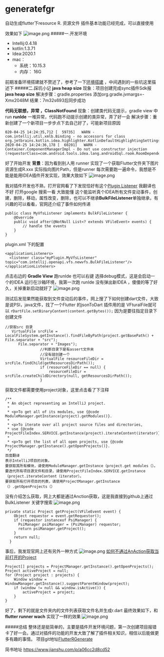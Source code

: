 # generatefgr
自动生成flutter下resource R. 资源文件
插件基本功能已经完成，可以直接使用

效果如下
![image.png](https://upload-images.jianshu.io/upload_images/1030569-ac6a4036b8ac0076.png?imageMogr2/auto-orient/strip%7CimageView2/2/w/1240)
#####一.开发环境
- Intellij:0.4.18
- kotlin:1.3.71
- Idea:2020.1
- mac：
     - 系统：10.15.3
     - 内存： 16G

前期准备环境搭建就不赘述了，参考了一下[环境搭建](https://www.jianshu.com/p/722841c6d0a9) ，中间遇到的一些坑这里描述下
#####二.踩坑小记
**java heap size**
现象：项目创建完成sync插件Sdk报 **java heap size**
解决步骤：gradle.properties  添加org.gradle.jvmargs=-Xmx2048M 
结果：7m32s693后同步成功

**代码无联想，异常 ，ClassNotFound**
现象：创建类代码无提示，gradle view 中 run **runIde**  一堆异常，代码跑不动提示创建的类异常，弄了好一会
解决步骤：重新创建了一个新项目一步步点下去自己好了，可能新项目原因
```
020-04-25 14:24:35,712 [  59735]   WARN - com.intellij.util.xmlb.Binding - no accessors for class org.jetbrains.kotlin.idea.highlighter.KotlinDefaultHighlightingSettingsProvider 
2020-04-25 14:24:36,178 [  60201]   WARN - Container.ComponentManagerImpl - Do not use constructor injection (requestorClass=com.android.tools.idea.lang.androidSql.room.RoomDependencyChecker) 

```
好了开始开发
**背景**：因为看到别人用 runner 实现了一个获取Flutter文件夹下图片资源生成R.xxx 实际指向图片Path，但是runner 每次需要跑一遍命令，我想是不能是能用IDEA插件开发实现，效果大致如下
![image.png](https://upload-images.jianshu.io/upload_images/1030569-81522d66d8fe3be7.png?imageMogr2/auto-orient/strip%7CimageView2/2/w/700)

我对插件开发也不熟，打开官网看了下发现恰好有这个[Plugin Listener]([https://www.jetbrains.org/intellij/sdk/docs/basics/plugin_structure/plugin_listeners.html](https://www.jetbrains.org/intellij/sdk/docs/basics/plugin_structure/plugin_listeners.html)
)  我翻译也不好 打开google 搜索一看 大致能懂
这个能监听真个IDEA所有文件变动事件，创建，删除，移动，属性改变，删除，也可以不继承**BulkFileListener**单独继承，有兴趣的可以看看，官网还介绍了事件如何传递
```
public class MyVfsListener implements BulkFileListener {
    @Override
    public void after(@NotNull List<? extends VFileEvent> events) {
        // handle the events
    }
}

```
plugin.xml 下的配置
```
<applicationListeners>
  <listener class="myPlugin.MyVfsListener" topic="com.intellij.openapi.vfs.newvfs.BulkFileListener"/>
</applicationListeners>
```
点击右边的 **Gradle View**  跑runIde 也可以右键 选择debug模式，这是会启动一个的IDEA 运行在沙箱环境，我第一次跑 runIde 没有弹出新IDEA ，傻傻的等了好久，关掉重新启动就好了
![image.png](https://upload-images.jianshu.io/upload_images/1030569-bc09fd437b50bc34.png?imageMogr2/auto-orient/strip%7CimageView2/2/w/1240)

测试后发现果然能获取到文件变动后的事件，网上搜了下如何创建dart文件，大致是说PSI，java文件，找了一个Flutter 的jsonToDart 插件用的是 VFturalFile就可以
``
 rDartFile.setBinaryContent(content.getBytes());
``
因为是要往指定目录下创建文件
```
//获取src 目录
   VirtualFile srcFile = LocalFileSystem.getInstance().findFileByPath(project.getBasePath() + File.separator + "src");
      File.separator + "Images");
                //判断目录下是有assert文件夹
                //没有就创建一个
                VirtualFile resourceFileDir = srcFile.findChild(getResourcesDirPath());
                if (resourceFileDir == null) {
                    resourceFileDir = srcFile.createChildDirectory(null, getResourcesDirPath());
                }
```
获取文件都需要使用project对象，这里点击看了下注释
```
/**
 * An object representing an IntelliJ project.
 *
 * <p>To get all of its modules, use {@code ModuleManager.getInstance(project).getModules()}.
 *
 * <p>To iterate over all project source files and directories,
 * use {@code ProjectFileIndex.SERVICE.getInstance(project).iterateContent(iterator)}.
 *
 * <p>To get the list of all open projects, use {@code ProjectManager.getInstance().getOpenProjects()}.
 */
百度翻译
表示IntelliJ项目的对象。
要获取其所有模块，请使用ModuleManager.getInstance（project.get modules（）。
要迭代所有项目源文件和目录，请使用ProjectFileIndex.SERVICE.getInstance（project.iterateContent（iterator）。
要获取所有打开项目的列表，请使用ProjectManager.getInstance（）.getOpenProjects（）
```
没有介绍怎么获取，网上大都是通过Anction获取，这是我直接到github上通过BulkListener 关键字搜索
![image.png](https://upload-images.jianshu.io/upload_images/1030569-e579391b5d2d7f6b.png?imageMogr2/auto-orient/strip%7CimageView2/2/w/1240)

```
private static Project getProject(VFileEvent event) {
    Object requestor = event.getRequestor();
    if (requestor instanceof PsiManager) {
      PsiManager psiManager = (PsiManager) requestor;
      return psiManager.getProject();
    }
    return null;
  }
```
事后，我发现官网上还有另外一种方式
![image.png](https://upload-images.jianshu.io/upload_images/1030569-913e3f169f66b3c6.png?imageMogr2/auto-orient/strip%7CimageView2/2/w/1240)
[如何不通过AnAction获取当前打开的Project]([https://www.jetbrains.org/intellij/sdk/docs/basics/faq.html](https://www.jetbrains.org/intellij/sdk/docs/basics/faq.html)
)
```
Project[] projects = ProjectManager.getInstance().getOpenProjects();
Project activeProject = null;
for (Project project : projects) {
    Window window = WindowManager.getInstance().suggestParentWindow(project);
    if (window != null && window.isActive()) {
        activeProject = project;
    }
}
```
好了，剩下的就是文件夹内的文件列表获取文件名并生成r.dart
最终效果如下，和 **flutter runner wach** 实现了一样的效果
![image.png](https://upload-images.jianshu.io/upload_images/1030569-ac6a4036b8ac0076.png?imageMogr2/auto-orient/strip%7CimageView2/2/w/1240)

#####总结
整体还是挺简单的，主要是插件开发环境问题，第一次创建项目报错卡了好一会。通过对插件的功能的开发大致了解了插件相关知识，相信以后能做更多有趣的事情。
项目git地址[FlutterRGenerate](https://github.com/cyy2yjp/generatefgr)

简书地址
https://www.jianshu.com/p/a06cc2d8cd52
